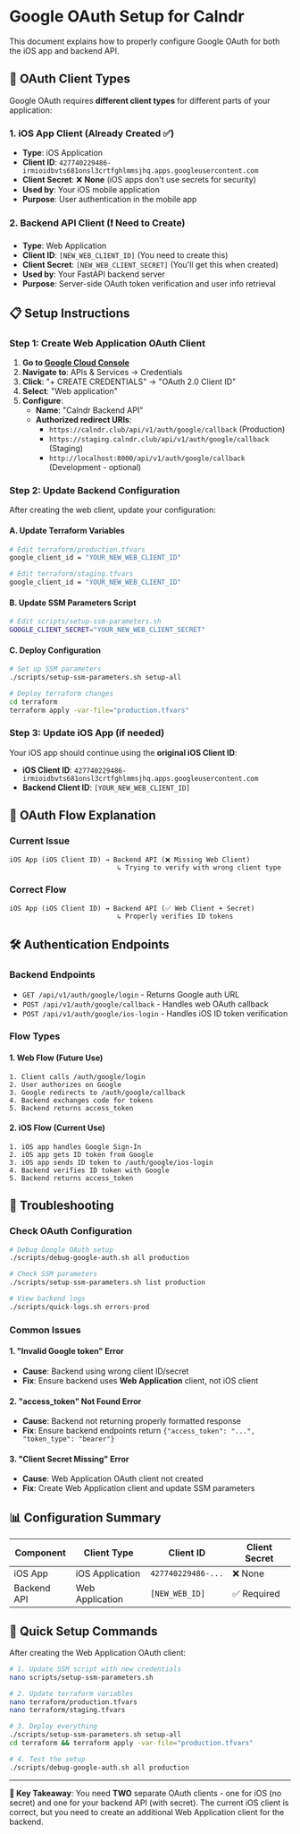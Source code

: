 # Google OAuth Setup for Calndr

This document explains how to properly configure Google OAuth for both the iOS app and backend API.

## 🔐 OAuth Client Types

Google OAuth requires **different client types** for different parts of your application:

### 1. **iOS App Client** (Already Created ✅)
- **Type**: iOS Application
- **Client ID**: `427740229486-irmioidbvts681onsl3crtfghlmmsjhq.apps.googleusercontent.com`
- **Client Secret**: ❌ **None** (iOS apps don't use secrets for security)
- **Used by**: Your iOS mobile application
- **Purpose**: User authentication in the mobile app

### 2. **Backend API Client** (❗ **Need to Create**)
- **Type**: Web Application
- **Client ID**: `[NEW_WEB_CLIENT_ID]` (You need to create this)
- **Client Secret**: `[NEW_WEB_CLIENT_SECRET]` (You'll get this when created)
- **Used by**: Your FastAPI backend server
- **Purpose**: Server-side OAuth token verification and user info retrieval

## 📋 Setup Instructions

### Step 1: Create Web Application OAuth Client

1. **Go to [Google Cloud Console](https://console.cloud.google.com/)**
2. **Navigate to**: APIs & Services → Credentials
3. **Click**: "+ CREATE CREDENTIALS" → "OAuth 2.0 Client ID"
4. **Select**: "Web application"
5. **Configure**:
   - **Name**: "Calndr Backend API"
   - **Authorized redirect URIs**:
     - `https://calndr.club/api/v1/auth/google/callback` (Production)
     - `https://staging.calndr.club/api/v1/auth/google/callback` (Staging)
     - `http://localhost:8000/api/v1/auth/google/callback` (Development - optional)

### Step 2: Update Backend Configuration

After creating the web client, update your configuration:

#### A. Update Terraform Variables
```bash
# Edit terraform/production.tfvars
google_client_id = "YOUR_NEW_WEB_CLIENT_ID"

# Edit terraform/staging.tfvars  
google_client_id = "YOUR_NEW_WEB_CLIENT_ID"
```

#### B. Update SSM Parameters Script
```bash
# Edit scripts/setup-ssm-parameters.sh
GOOGLE_CLIENT_SECRET="YOUR_NEW_WEB_CLIENT_SECRET"
```

#### C. Deploy Configuration
```bash
# Set up SSM parameters
./scripts/setup-ssm-parameters.sh setup-all

# Deploy terraform changes
cd terraform
terraform apply -var-file="production.tfvars"
```

### Step 3: Update iOS App (if needed)

Your iOS app should continue using the **original iOS Client ID**:
- **iOS Client ID**: `427740229486-irmioidbvts681onsl3crtfghlmmsjhq.apps.googleusercontent.com`
- **Backend Client ID**: `[YOUR_NEW_WEB_CLIENT_ID]`

## 🔄 OAuth Flow Explanation

### Current Issue
```
iOS App (iOS Client ID) → Backend API (❌ Missing Web Client)
                           ↳ Trying to verify with wrong client type
```

### Correct Flow
```
iOS App (iOS Client ID) → Backend API (✅ Web Client + Secret)
                           ↳ Properly verifies ID tokens
```

## 🛠️ Authentication Endpoints

### Backend Endpoints
- `GET /api/v1/auth/google/login` - Returns Google auth URL
- `POST /api/v1/auth/google/callback` - Handles web OAuth callback
- `POST /api/v1/auth/google/ios-login` - Handles iOS ID token verification

### Flow Types

#### 1. Web Flow (Future Use)
```
1. Client calls /auth/google/login
2. User authorizes on Google
3. Google redirects to /auth/google/callback
4. Backend exchanges code for tokens
5. Backend returns access_token
```

#### 2. iOS Flow (Current Use)
```
1. iOS app handles Google Sign-In
2. iOS app gets ID token from Google
3. iOS app sends ID token to /auth/google/ios-login
4. Backend verifies ID token with Google
5. Backend returns access_token
```

## 🔧 Troubleshooting

### Check OAuth Configuration
```bash
# Debug Google OAuth setup
./scripts/debug-google-auth.sh all production

# Check SSM parameters
./scripts/setup-ssm-parameters.sh list production

# View backend logs
./scripts/quick-logs.sh errors-prod
```

### Common Issues

#### 1. "Invalid Google token" Error
- **Cause**: Backend using wrong client ID/secret
- **Fix**: Ensure backend uses **Web Application** client, not iOS client

#### 2. "access_token" Not Found Error  
- **Cause**: Backend not returning properly formatted response
- **Fix**: Ensure backend endpoints return `{"access_token": "...", "token_type": "bearer"}`

#### 3. "Client Secret Missing" Error
- **Cause**: Web Application OAuth client not created
- **Fix**: Create Web Application client and update SSM parameters

## 📊 Configuration Summary

| Component | Client Type | Client ID | Client Secret |
|-----------|-------------|-----------|---------------|
| iOS App | iOS Application | `427740229486-...` | ❌ None |
| Backend API | Web Application | `[NEW_WEB_ID]` | ✅ Required |

## 🚀 Quick Setup Commands

After creating the Web Application OAuth client:

```bash
# 1. Update SSM script with new credentials
nano scripts/setup-ssm-parameters.sh

# 2. Update terraform variables  
nano terraform/production.tfvars
nano terraform/staging.tfvars

# 3. Deploy everything
./scripts/setup-ssm-parameters.sh setup-all
cd terraform && terraform apply -var-file="production.tfvars"

# 4. Test the setup
./scripts/debug-google-auth.sh all production
```

---

**🎯 Key Takeaway**: You need **TWO** separate OAuth clients - one for iOS (no secret) and one for your backend API (with secret). The current iOS client is correct, but you need to create an additional Web Application client for the backend. 